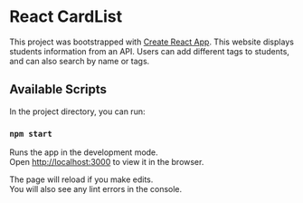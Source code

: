 # React CardList

This project was bootstrapped with [Create React App](https://github.com/facebook/create-react-app). This website displays students information from an API. Users can add different tags to students, and can also search by name or tags.

## Available Scripts

In the project directory, you can run:

### `npm start`

Runs the app in the development mode.\
Open [http://localhost:3000](http://localhost:3000) to view it in the browser.

The page will reload if you make edits.\
You will also see any lint errors in the console.

